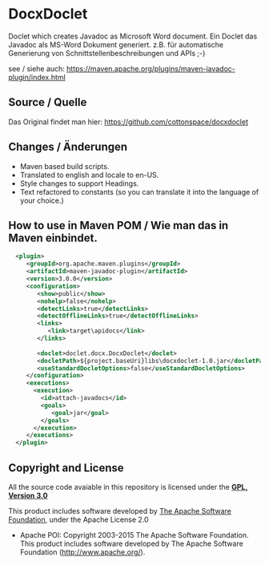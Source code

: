 # DocxDoclet
Doclet which creates Javadoc as Microsoft Word document.
Ein Doclet das Javadoc als MS-Word Dokument generiert. z.B. für automatische Generierung von Schnittstellenbeschreibungen und APIs ;-) 

see / siehe auch: https://maven.apache.org/plugins/maven-javadoc-plugin/index.html

## Source / Quelle

Das Original findet man hier: https://github.com/cottonspace/docxdoclet

## Changes / Änderungen

+ Maven based build scripts.
+ Translated to english and locale to en-US. 
+ Style changes to support Headings.
+ Text refactored to constants (so you can translate it into the language of your choice.)  

## How to use in Maven POM / Wie man das in Maven einbindet.

```xml
  <plugin>
     <groupId>org.apache.maven.plugins</groupId>
     <artifactId>maven-javadoc-plugin</artifactId>
     <version>3.0.0</version>
     <configuration>
        <show>public</show>
        <nohelp>false</nohelp>
        <detectLinks>true</detectLinks>
        <detectOfflineLinks>true</detectOfflineLinks>
        <links>   
           <link>target\apidocs</link>
        </links>
               
        <doclet>doclet.docx.DocxDoclet</doclet>
        <docletPath>${project.baseUri}libs\docxdoclet-1.0.jar</docletPath>
        <useStandardDocletOptions>false</useStandardDocletOptions>
     </configuration>
     <executions>
       <execution>
         <id>attach-javadocs</id>
         <goals>
            <goal>jar</goal>
         </goals>
       </execution>
     </executions>
  </plugin>
```

## Copyright and License
All the source code avaiable in this repository is licensed under the **[GPL, Version 3.0](http://www.gnu.org/licenses)**

This product includes software developed by [The Apache Software Foundation](http://www.apache.org/), under the Apache License 2.0
* Apache POI: Copyright 2003-2015 The Apache Software Foundation. This product includes software developed by
The Apache Software Foundation (http://www.apache.org/).
